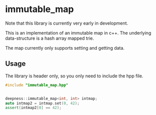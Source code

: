 # immutable_map

Note that this library is currently very early in development.

This is an implementation of an immutable map in c++.
The underlying data-structure is a hash array mapped trie.

The map currently only supports setting and getting data.

## Usage

The library is header only, so you only need to include the hpp file.

```c++
#include "immutable_map.hpp"


deepness::immutable_map<int, int> intmap;
auto intmap2 = intmap.set(0, 42);
assert(intmap2[0] == 42);
```

